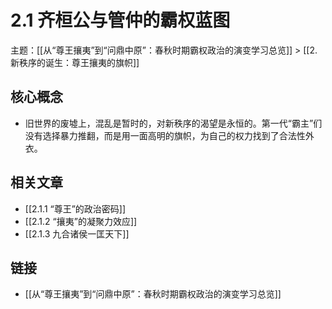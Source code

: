 # 2.1 齐桓公与管仲的霸权蓝图

主题：[[从“尊王攘夷”到“问鼎中原”：春秋时期霸权政治的演变学习总览]] > [[2. 新秩序的诞生：尊王攘夷的旗帜]]

## 核心概念

- 旧世界的废墟上，混乱是暂时的，对新秩序的渴望是永恒的。第一代“霸主”们没有选择暴力推翻，而是用一面高明的旗帜，为自己的权力找到了合法性外衣。

## 相关文章

- [[2.1.1 “尊王”的政治密码]]
- [[2.1.2 “攘夷”的凝聚力效应]]
- [[2.1.3 九合诸侯一匡天下]]

## 链接

- [[从“尊王攘夷”到“问鼎中原”：春秋时期霸权政治的演变学习总览]]
